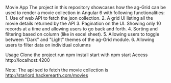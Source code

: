 Movie App
The project in this repository showcases how the ag-Grid can be used to render a movie collection in Angular 6 with following functionalities:
	1. Use of web API to fetch the json collection.
	2. A grid UI listing all the movie details returned by the API
	3. Pagination on the UI. Showing only 10 records at a time and allowing users to go back and forth.
	4. Sorting and filtering based on column (like in excel sheet).
	5. Allowing users to toggle between "Dark" and "Light" themes of the ag-Grid module.
	6. Allowing users to filter data on individual columns

Usage
Clone the project
run npm install
start with npm start
Access http://localhost:4200

Note: The api sed to fetch the movie collection is http://starlord.hackerearth.com/movies